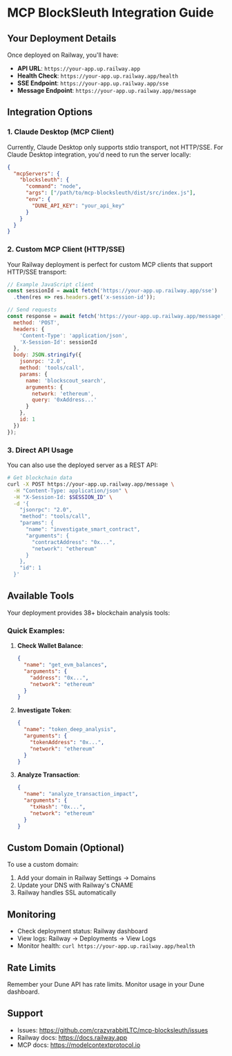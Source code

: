 # MCP BlockSleuth Integration Guide

## Your Deployment Details

Once deployed on Railway, you'll have:
- **API URL**: `https://your-app.up.railway.app`
- **Health Check**: `https://your-app.up.railway.app/health`
- **SSE Endpoint**: `https://your-app.up.railway.app/sse`
- **Message Endpoint**: `https://your-app.up.railway.app/message`

## Integration Options

### 1. Claude Desktop (MCP Client)

Currently, Claude Desktop only supports stdio transport, not HTTP/SSE. For Claude Desktop integration, you'd need to run the server locally:

```json
{
  "mcpServers": {
    "blocksleuth": {
      "command": "node",
      "args": ["/path/to/mcp-blocksleuth/dist/src/index.js"],
      "env": {
        "DUNE_API_KEY": "your_api_key"
      }
    }
  }
}
```

### 2. Custom MCP Client (HTTP/SSE)

Your Railway deployment is perfect for custom MCP clients that support HTTP/SSE transport:

```javascript
// Example JavaScript client
const sessionId = await fetch('https://your-app.up.railway.app/sse')
  .then(res => res.headers.get('x-session-id'));

// Send requests
const response = await fetch('https://your-app.up.railway.app/message', {
  method: 'POST',
  headers: {
    'Content-Type': 'application/json',
    'X-Session-Id': sessionId
  },
  body: JSON.stringify({
    jsonrpc: '2.0',
    method: 'tools/call',
    params: {
      name: 'blockscout_search',
      arguments: {
        network: 'ethereum',
        query: '0xAddress...'
      }
    },
    id: 1
  })
});
```

### 3. Direct API Usage

You can also use the deployed server as a REST API:

```bash
# Get blockchain data
curl -X POST https://your-app.up.railway.app/message \
  -H "Content-Type: application/json" \
  -H "X-Session-Id: $SESSION_ID" \
  -d '{
    "jsonrpc": "2.0",
    "method": "tools/call",
    "params": {
      "name": "investigate_smart_contract",
      "arguments": {
        "contractAddress": "0x...",
        "network": "ethereum"
      }
    },
    "id": 1
  }'
```

## Available Tools

Your deployment provides 38+ blockchain analysis tools:

### Quick Examples:

1. **Check Wallet Balance**:
   ```json
   {
     "name": "get_evm_balances",
     "arguments": {
       "address": "0x...",
       "network": "ethereum"
     }
   }
   ```

2. **Investigate Token**:
   ```json
   {
     "name": "token_deep_analysis",
     "arguments": {
       "tokenAddress": "0x...",
       "network": "ethereum"
     }
   }
   ```

3. **Analyze Transaction**:
   ```json
   {
     "name": "analyze_transaction_impact",
     "arguments": {
       "txHash": "0x...",
       "network": "ethereum"
     }
   }
   ```

## Custom Domain (Optional)

To use a custom domain:
1. Add your domain in Railway Settings → Domains
2. Update your DNS with Railway's CNAME
3. Railway handles SSL automatically

## Monitoring

- Check deployment status: Railway dashboard
- View logs: Railway → Deployments → View Logs
- Monitor health: `curl https://your-app.up.railway.app/health`

## Rate Limits

Remember your Dune API has rate limits. Monitor usage in your Dune dashboard.

## Support

- Issues: https://github.com/crazyrabbitLTC/mcp-blocksleuth/issues
- Railway docs: https://docs.railway.app
- MCP docs: https://modelcontextprotocol.io